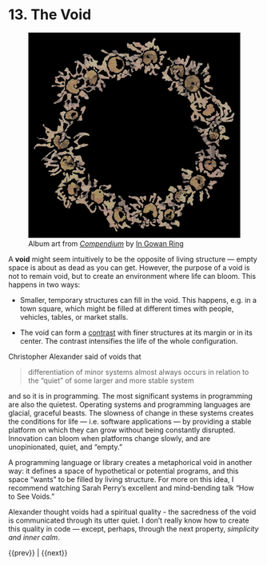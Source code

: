 # 13. The Void

<figure style="--fig-width: 400px">
<img src="compendium.jpg" alt="a painting of a ring of daisies against an empty black background">
<figcaption>Album art from <em><a href="https://ingowanring.bandcamp.com/album/compendium-free-download">Compendium</a></em> by <a href="https://ingowanring.bandcamp.com/">In Gowan Ring</a></figcaption>
</figure>

A **void** might seem intuitively to be the opposite of living structure — empty space is about as dead as you can get. However, the purpose of a void is not to remain void, but to create an environment where life can bloom. This happens in two ways:

*   Smaller, temporary structures can fill in the void. This happens, e.g. in a town square, which might be filled at different times with people, vehicles, tables, or market stalls.
    
*   The void can form a [contrast](https://bensguide.substack.com/i/144510109/contrast) with finer structures at its margin or in its center. The contrast intensifies the life of the whole configuration.
    

Christopher Alexander said of voids that

> differentiation of minor systems almost always occurs in relation to the “quiet” of some larger and more stable system

and so it is in programming. The most significant systems in programming are also the quietest. Operating systems and programming languages are glacial, graceful beasts. The slowness of change in these systems creates the conditions for life — i.e. software applications — by providing a stable platform on which they can grow without being constantly disrupted. Innovation can bloom when platforms change slowly, and are unopinionated, quiet, and “empty.”

A programming language or library creates a metaphorical void in another way: it defines a space of hypothetical or potential programs, and this space “wants” to be filled by living structure. For more on this idea, I recommend watching Sarah Perry’s excellent and mind-bending talk “How to See Voids.”

Alexander thought voids had a spiritual quality - the sacredness of the void is communicated through its utter quiet. I don’t really know how to create this quality in code — except, perhaps, through the next property, _simplicity and inner calm_.

<nav class="centered-text">{{prev}} | {{next}}</nav>